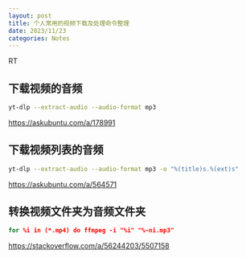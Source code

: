 ```yaml
---
layout: post
title: 个人常用的视频下载及处理命令整理
date: 2023/11/23
categories: Notes
---
```


RT

<!--more-->

## 下载视频的音频

```Bash
yt-dlp --extract-audio --audio-format mp3 
```

<https://askubuntu.com/a/178991>

## 下载视频列表的音频

```Bash
yt-dlp --extract-audio --audio-format mp3 -o "%(title)s.%(ext)s" 
```

<https://askubuntu.com/a/564571>

## 转换视频文件夹为音频文件夹

```cmd
for %i in (*.mp4) do ffmpeg -i "%i" "%~ni.mp3"
```

<https://stackoverflow.com/a/56244203/5507158>
